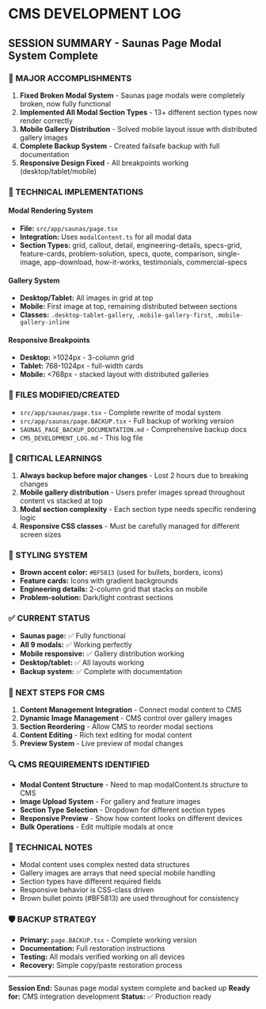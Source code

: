 # CMS DEVELOPMENT LOG

## SESSION SUMMARY - Saunas Page Modal System Complete

### 🎯 MAJOR ACCOMPLISHMENTS
1. **Fixed Broken Modal System** - Saunas page modals were completely broken, now fully functional
2. **Implemented All Modal Section Types** - 13+ different section types now render correctly
3. **Mobile Gallery Distribution** - Solved mobile layout issue with distributed gallery images
4. **Complete Backup System** - Created failsafe backup with full documentation
5. **Responsive Design Fixed** - All breakpoints working (desktop/tablet/mobile)

### 🔧 TECHNICAL IMPLEMENTATIONS

#### Modal Rendering System
- **File:** `src/app/saunas/page.tsx`
- **Integration:** Uses `modalContent.ts` for all modal data
- **Section Types:** grid, callout, detail, engineering-details, specs-grid, feature-cards, problem-solution, specs, quote, comparison, single-image, app-download, how-it-works, testimonials, commercial-specs

#### Gallery System
- **Desktop/Tablet:** All images in grid at top
- **Mobile:** First image at top, remaining distributed between sections
- **Classes:** `.desktop-tablet-gallery`, `.mobile-gallery-first`, `.mobile-gallery-inline`

#### Responsive Breakpoints
- **Desktop:** >1024px - 3-column grid
- **Tablet:** 768-1024px - full-width cards  
- **Mobile:** <768px - stacked layout with distributed galleries

### 📁 FILES MODIFIED/CREATED
- `src/app/saunas/page.tsx` - Complete rewrite of modal system
- `src/app/saunas/page.BACKUP.tsx` - Full backup of working version
- `SAUNAS_PAGE_BACKUP_DOCUMENTATION.md` - Comprehensive backup docs
- `CMS_DEVELOPMENT_LOG.md` - This log file

### 🚨 CRITICAL LEARNINGS
1. **Always backup before major changes** - Lost 2 hours due to breaking changes
2. **Mobile gallery distribution** - Users prefer images spread throughout content vs stacked at top
3. **Modal section complexity** - Each section type needs specific rendering logic
4. **Responsive CSS classes** - Must be carefully managed for different screen sizes

### 🎨 STYLING SYSTEM
- **Brown accent color:** `#BF5813` (used for bullets, borders, icons)
- **Feature cards:** Icons with gradient backgrounds
- **Engineering details:** 2-column grid that stacks on mobile
- **Problem-solution:** Dark/light contrast sections

### ✅ CURRENT STATUS
- **Saunas page:** ✅ Fully functional
- **All 9 modals:** ✅ Working perfectly
- **Mobile responsive:** ✅ Gallery distribution working
- **Desktop/tablet:** ✅ All layouts working
- **Backup system:** ✅ Complete with documentation

### 🚀 NEXT STEPS FOR CMS
1. **Content Management Integration** - Connect modal content to CMS
2. **Dynamic Image Management** - CMS control over gallery images
3. **Section Reordering** - Allow CMS to reorder modal sections
4. **Content Editing** - Rich text editing for modal content
5. **Preview System** - Live preview of modal changes

### 🔍 CMS REQUIREMENTS IDENTIFIED
- **Modal Content Structure** - Need to map modalContent.ts structure to CMS
- **Image Upload System** - For gallery and feature images
- **Section Type Selection** - Dropdown for different section types
- **Responsive Preview** - Show how content looks on different devices
- **Bulk Operations** - Edit multiple modals at once

### 📝 TECHNICAL NOTES
- Modal content uses complex nested data structures
- Gallery images are arrays that need special mobile handling
- Section types have different required fields
- Responsive behavior is CSS-class driven
- Brown bullet points (#BF5813) are used throughout for consistency

### 🛡️ BACKUP STRATEGY
- **Primary:** `page.BACKUP.tsx` - Complete working version
- **Documentation:** Full restoration instructions
- **Testing:** All modals verified working on all devices
- **Recovery:** Simple copy/paste restoration process

---
**Session End:** Saunas page modal system complete and backed up
**Ready for:** CMS integration development
**Status:** ✅ Production ready
